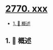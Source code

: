 # [2770. xxx](https://github.com/Tdahuyou/TNotes.leetcode/tree/main/notes/2770.%20xxx)

<!-- region:toc -->

- [1. 📝 概述](#1--概述)

<!-- endregion:toc -->

## 1. 📝 概述
